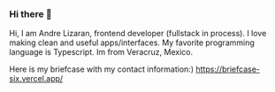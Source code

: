 ### Hi there 👋
Hi, I am Andre Lizaran, frontend developer (fullstack in process). I love making clean and useful apps/interfaces. My favorite programming language is Typescript. Im from Veracruz, Mexico.

Here is my briefcase with my contact information:)
https://briefcase-six.vercel.app/
